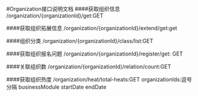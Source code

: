 #Organization接口说明文档
####获取组织信息
/organization/{organizationId}/get:GET

####获取组织拓展信息
/organization/{organizationId}/extend/get:get

####组织分类
/organization/{organizationId}/class/list:GET

####获取组织报名问题
/organization/{organizationId}/register/get: GET

####关联组织数
/organization/{organizationId)/relation/count:GET

####获取组织热度
/organization/heat/total-heats:GET
organizationIds:逗号分隔
businessModule
startDate
endDate
